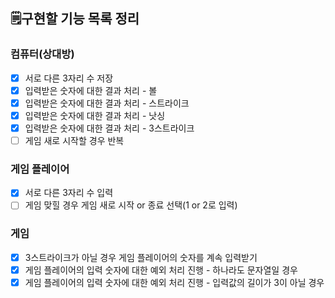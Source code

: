 ## 🗒️구현할 기능 목록 정리

### 컴퓨터(상대방)
- [X] 서로 다른 3자리 수 저장
- [X] 입력받은 숫자에 대한 결과 처리 - 볼
- [X] 입력받은 숫자에 대한 결과 처리 - 스트라이크
- [X] 입력받은 숫자에 대한 결과 처리 - 낫싱
- [X] 입력받은 숫자에 대한 결과 처리 - 3스트라이크
- [ ] 게임 새로 시작할 경우 반복

### 게임 플레이어
- [X] 서로 다른 3자리 수 입력
- [ ] 게임 맞힐 경우 게임 새로 시작 or 종료 선택(1 or 2로 입력)

### 게임
- [X] 3스트라이크가 아닐 경우 게임 플레이어의 숫자를 계속 입력받기
- [X] 게임 플레이어의 입력 숫자에 대한 예외 처리 진행 - 하나라도 문자열일 경우
- [X] 게임 플레이어의 입력 숫자에 대한 예외 처리 진행 - 입력값의 길이가 3이 아닐 경우
